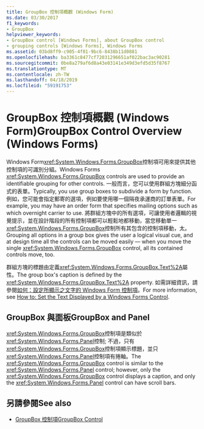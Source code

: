 ```yaml
---
title: GroupBox 控制項概觀 (Windows Form)
ms.date: 03/30/2017
f1_keywords:
- GroupBox
helpviewer_keywords:
- GroupBox control [Windows Forms], about GroupBox control
- grouping controls [Windows Forms], Windows Forms
ms.assetid: 03bd8ff9-c905-4f01-9bc6-8438b11d0881
ms.openlocfilehash: ba3361c8477cf72031296651af022bac3ac90281
ms.sourcegitcommit: 0be8a279af6d8a43e03141e349d3efd5d35f8767
ms.translationtype: MT
ms.contentlocale: zh-TW
ms.lasthandoff: 04/18/2019
ms.locfileid: "59191753"
---
```

# <a name="groupbox-control-overview-windows-forms"></a><span data-ttu-id="f835c-102">GroupBox 控制項概觀 (Windows Form)</span><span class="sxs-lookup"><span data-stu-id="f835c-102">GroupBox Control Overview (Windows Forms)</span></span>
<span data-ttu-id="f835c-103">Windows Form<xref:System.Windows.Forms.GroupBox>控制項可用來提供其他控制項的可識別分組。</span><span class="sxs-lookup"><span data-stu-id="f835c-103">Windows Forms <xref:System.Windows.Forms.GroupBox> controls are used to provide an identifiable grouping for other controls.</span></span> <span data-ttu-id="f835c-104">一般而言，您可以使用群組方塊細分函式的表單。</span><span class="sxs-lookup"><span data-stu-id="f835c-104">Typically, you use group boxes to subdivide a form by function.</span></span> <span data-ttu-id="f835c-105">例如，您可能會指定郵寄的選項，例如要使用哪一個隔夜承運商的訂單表單。</span><span class="sxs-lookup"><span data-stu-id="f835c-105">For example, you may have an order form that specifies mailing options such as which overnight carrier to use.</span></span> <span data-ttu-id="f835c-106">將群組方塊中的所有選項，可讓使用者邏輯的視覺提示，並在設計階段的所有控制項都可以輕鬆地都移動，當您移動單一<xref:System.Windows.Forms.GroupBox>控制所有其包含的控制項移動，太。</span><span class="sxs-lookup"><span data-stu-id="f835c-106">Grouping all options in a group box gives the user a logical visual cue, and at design time all the controls can be moved easily — when you move the single <xref:System.Windows.Forms.GroupBox> control, all its contained controls move, too.</span></span>  
  
 <span data-ttu-id="f835c-107">群組方塊的標題由定義<xref:System.Windows.Forms.GroupBox.Text%2A>屬性。</span><span class="sxs-lookup"><span data-stu-id="f835c-107">The group box's caption is defined by the <xref:System.Windows.Forms.GroupBox.Text%2A> property.</span></span> <span data-ttu-id="f835c-108">如需詳細資訊，請參閱[如何：設定所顯示之文字的 Windows Form 控制項](how-to-set-the-text-displayed-by-a-windows-forms-control.md)。</span><span class="sxs-lookup"><span data-stu-id="f835c-108">For more information, see [How to: Set the Text Displayed by a Windows Forms Control](how-to-set-the-text-displayed-by-a-windows-forms-control.md).</span></span>  
  
## <a name="groupbox-and-panel"></a><span data-ttu-id="f835c-109">GroupBox 與面板</span><span class="sxs-lookup"><span data-stu-id="f835c-109">GroupBox and Panel</span></span>  
 <span data-ttu-id="f835c-110"><xref:System.Windows.Forms.GroupBox>控制項是類似於<xref:System.Windows.Forms.Panel>控制; 不過，只有<xref:System.Windows.Forms.GroupBox>控制項顯示標題，並只<xref:System.Windows.Forms.Panel>控制項有捲軸。</span><span class="sxs-lookup"><span data-stu-id="f835c-110">The <xref:System.Windows.Forms.GroupBox> control is similar to the <xref:System.Windows.Forms.Panel> control; however, only the <xref:System.Windows.Forms.GroupBox> control displays a caption, and only the <xref:System.Windows.Forms.Panel> control can have scroll bars.</span></span>  
  
## <a name="see-also"></a><span data-ttu-id="f835c-111">另請參閱</span><span class="sxs-lookup"><span data-stu-id="f835c-111">See also</span></span>

- [<span data-ttu-id="f835c-112">GroupBox 控制項</span><span class="sxs-lookup"><span data-stu-id="f835c-112">GroupBox Control</span></span>](groupbox-control-windows-forms.md)
